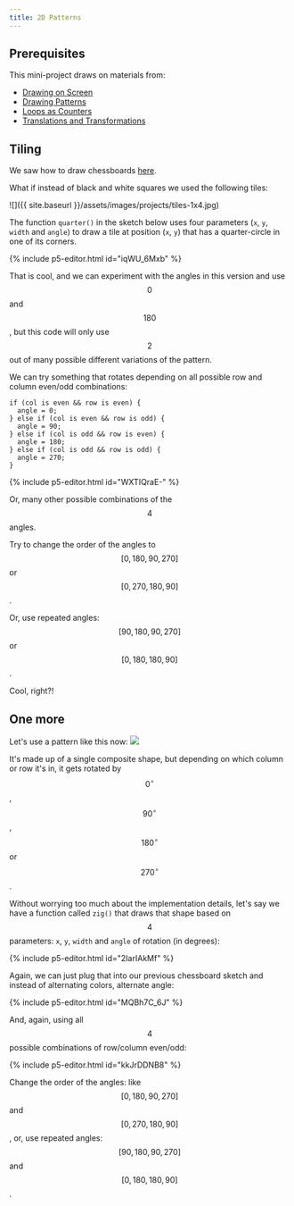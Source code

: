 ```yaml
---
title: 2D Patterns
---
```


## Prerequisites

This mini-project draws on materials from:

- [Drawing on Screen](../drawing)
- [Drawing Patterns](../patterns)
- [Loops as Counters](../counters)
- [Translations and Transformations](../transforms)

## Tiling

We saw how to draw chessboards [here](../counters).

What if instead of black and white squares we used the following tiles:

![]({{ site.baseurl }}/assets/images/projects/tiles-1x4.jpg)

The function ```quarter()``` in the sketch below uses four parameters (```x```, ```y```, ```width``` and ```angle```) to draw a tile at position (```x```, ```y```) that has a quarter-circle in one of its corners.

{% include p5-editor.html id="iqWU_6Mxb" %}

That is cool, and we can experiment with the angles in this version and use $$0$$ and $$180$$, but this code will only use $$2$$ out of many possible different variations of the pattern.

We can try something that rotates depending on all possible row and column even/odd combinations:

```
if (col is even && row is even) {
  angle = 0;
} else if (col is even && row is odd) {
  angle = 90;
} else if (col is odd && row is even) {
  angle = 180;
} else if (col is odd && row is odd) {
  angle = 270;
}
```
{% include p5-editor.html id="WXTIQraE-" %}

Or, many other possible combinations of the $$4$$ angles.

Try to change the order of the angles to $$[0, 180, 90, 270]$$ or $$[0, 270, 180, 90]$$.

Or, use repeated angles: $$[90, 180, 90, 270]$$ or $$[0, 180, 180, 90]$$.

Cool, right?!

## One more

Let's use a pattern like this now:
![](https://i.pinimg.com/564x/0c/90/2e/0c902e36c586665f45c57d4ccdd414dd.jpg)

It's made up of a single composite shape, but depending on which column or row it's in, it gets rotated by $$0^\circ$$, $$90^\circ$$, $$180^\circ$$ or $$270^\circ$$.

Without worrying too much about the implementation details, let's say we have a function called ```zig()``` that draws that shape based on $$4$$ parameters: ```x```, ```y```, ```width``` and ```angle``` of rotation (in degrees):

{% include p5-editor.html id="2IarIAkMf" %}

Again, we can just plug that into our previous chessboard sketch and instead of alternating colors, alternate angle:

{% include p5-editor.html id="MQBh7C_6J" %}

And, again, using all $$4$$ possible combinations of row/column even/odd:

{% include p5-editor.html id="kkJrDDNB8" %}

Change the order of the angles: like $$[0, 180, 90, 270]$$ and $$[0, 270, 180, 90]$$, or, use repeated angles: $$[90, 180, 90, 270]$$ and $$[0, 180, 180, 90]$$.
